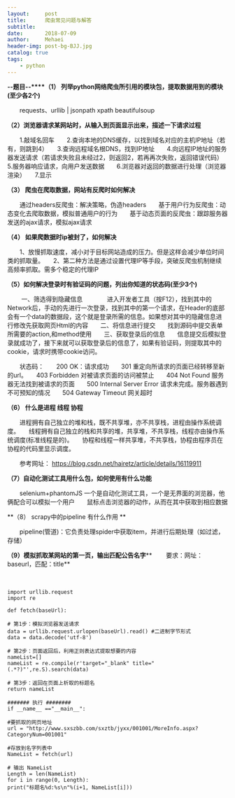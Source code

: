 ```yaml
---
layout:     post
title:      爬虫常见问题与解答
subtitle:   
date:       2018-07-09
author:     Mehaei
header-img: post-bg-BJJ.jpg
catalog: true
tags:
    - python
---
```

**--题目--****（1） 列举python网络爬虫所引用的模块包，提取数据用到的模块(至少各2个)**

　　requests、urllib | jsonpath xpath beautifulsoup 

**（2）浏览器请求某网站时，从输入到页面显示出来，描述一下请求过程**

　　1.敲域名回车　　2.查询本地的DNS缓存，以找到域名对应的主机IP地址（若有，则跳到4）　　3.查询远程域名根DNS，找到IP地址　　4.向远程IP地址的服务器发送请求（若请求失败且未经过2，则返回2，若再再次失败，返回错误代码）　　5.服务器响应请求，向用户发送数据　　6.浏览器对返回的数据进行处理（浏览器渲染）　　7.显示

**（3） 爬虫在爬取数据，网站有反爬时如何解决**

　　通过headers反爬虫：解决策略，伪造headers　　基于用户行为反爬虫：动态变化去爬取数据，模拟普通用户的行为　　基于动态页面的反爬虫：跟踪服务器发送的ajax请求，模拟ajax请求

**（4） 如果爬数据时ip被封了，如何解决**

　　1、放慢抓取速度，减小对于目标网站造成的压力。但是这样会减少单位时间类的抓取量。　　2、第二种方法是通过设置代理IP等手段，突破反爬虫机制继续高频率抓取。需多个稳定的代理IP

**（5）如何解决登录时有验证码的问题，列出你知道的状态码(至少3个)**

　　 一、筛选得到隐藏信息　　　　进入开发者工具（按F12），找到其中的Network后，手动的先进行一次登录，找到其中的第一个请求，在Header的底部会有一个data的数据段，这个就是登录所需的信息。如果想对其中的隐藏信息进行修改先获取网页Html的内容　　二、将信息进行提交　　找到源码中提交表单所需要的action,和method使用　　三、获取登录后的信息　　信息提交后模拟登录就成功了，接下来就可以获取登录后的信息了，如果有验证码，则提取其中的cookie，请求时携带cookie访问。

　　状态码：　　200 OK：请求成功　　301 重定向所请求的页面已经转移至新的url。　　403 Forbidden  对被请求页面的访问被禁止　　404 Not Found  服务器无法找到被请求的页面　　500 Internal Server Error  请求未完成。服务器遇到不可预知的情况　　504 Gateway Timeout  网关超时

**（6） 什么是进程 线程 协程**

　　进程拥有自己独立的堆和栈，既不共享堆，亦不共享栈，进程由操作系统调度。　　线程拥有自己独立的栈和共享的堆，共享堆，不共享栈，线程亦由操作系统调度(标准线程是的)。　　协程和线程一样共享堆，不共享栈，协程由程序员在协程的代码里显示调度。

　　参考网址： https://blog.csdn.net/hairetz/article/details/16119911 

**（7）自动化测试工具用什么包，如何使用有什么功能**

　　selenium+phantomJS 一个是自动化测试工具，一个是无界面的浏览器，他俩配合可以模拟一个用户　　鼠标点击浏览器的动作，从而在其中获取到相应数据

**（8） scrapy中的pipeline 有什么作用 **

　　pipeline(管道)：它负责处理spider中获取item，并进行后期处理（如过滤，存储）

**（9）模拟抓取某网站的第一页，输出匹配公告名字****		　　要求：网址：baseurl，匹配：title**

　　

```
import urllib.request 
import re 

def fetch(baseUrl): 

# 第1步：模拟浏览器发送请求 
data = urllib.request.urlopen(baseUrl).read() #二进制字节形式 
data = data.decode('utf-8') 

# 第2步：页面返回后，利用正则表达式提取想要的内容 
nameList=[] 
nameList = re.compile(r'target="_blank" title="(.*?)"',re.S).search(data) 

# 第3步：返回在页面上析取的标题名 
return nameList 

####### 执行 ######## 
if __name__ =="__main__": 

#要抓取的网页地址 
url = "http://www.sxszbb.com/sxztb/jyxx/001001/MoreInfo.aspx?CategoryNum=001001" 

#存放到名字列表中 
NameList = fetch(url) 

# 输出 NameList 
Length = len(NameList) 
for i in range(0, Length): 
print("标题名%d:%s\n"%(i+1, NameList[i]))
```

		
